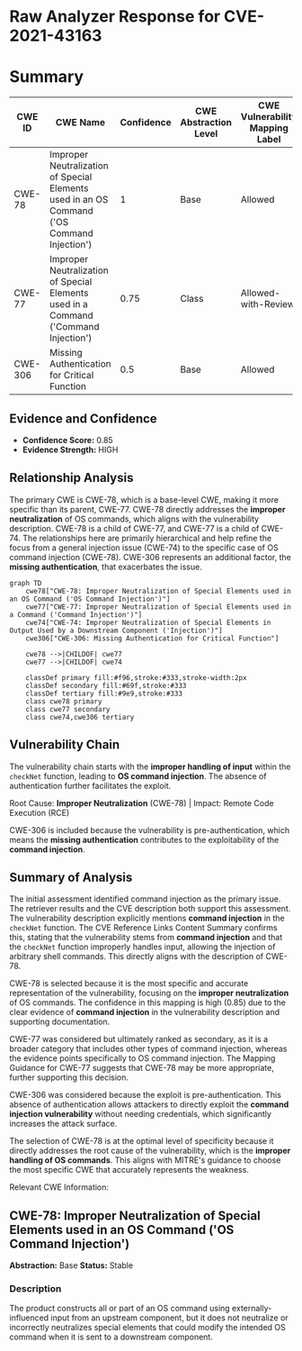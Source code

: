 # Raw Analyzer Response for CVE-2021-43163

# Summary
| CWE ID | CWE Name | Confidence | CWE Abstraction Level | CWE Vulnerability Mapping Label | CWE-Vulnerability Mapping Notes |
|---|---|---|---|---|---|
| CWE-78 | Improper Neutralization of Special Elements used in an OS Command ('OS Command Injection') | 1 | Base | Allowed | Primary CWE |
| CWE-77 | Improper Neutralization of Special Elements used in a Command ('Command Injection') | 0.75 | Class | Allowed-with-Review | Secondary Candidate |
| CWE-306 | Missing Authentication for Critical Function | 0.5 | Base | Allowed | Secondary Candidate |

## Evidence and Confidence

*   **Confidence Score:** 0.85
*   **Evidence Strength:** HIGH

## Relationship Analysis
The primary CWE is CWE-78, which is a base-level CWE, making it more specific than its parent, CWE-77. CWE-78 directly addresses the **improper neutralization** of OS commands, which aligns with the vulnerability description. CWE-78 is a child of CWE-77, and CWE-77 is a child of CWE-74. The relationships here are primarily hierarchical and help refine the focus from a general injection issue (CWE-74) to the specific case of OS command injection (CWE-78). CWE-306 represents an additional factor, the **missing authentication**, that exacerbates the issue.

```mermaid
graph TD
    cwe78["CWE-78: Improper Neutralization of Special Elements used in an OS Command ('OS Command Injection')"]
    cwe77["CWE-77: Improper Neutralization of Special Elements used in a Command ('Command Injection')"]
    cwe74["CWE-74: Improper Neutralization of Special Elements in Output Used by a Downstream Component ('Injection')"]
    cwe306["CWE-306: Missing Authentication for Critical Function"]
    
    cwe78 -->|CHILDOF| cwe77
    cwe77 -->|CHILDOF| cwe74
    
    classDef primary fill:#f96,stroke:#333,stroke-width:2px
    classDef secondary fill:#69f,stroke:#333
    classDef tertiary fill:#9e9,stroke:#333
    class cwe78 primary
    class cwe77 secondary
    class cwe74,cwe306 tertiary
```

## Vulnerability Chain
The vulnerability chain starts with the **improper handling of input** within the `checkNet` function, leading to **OS command injection**. The absence of authentication further facilitates the exploit.

Root Cause: **Improper Neutralization** (CWE-78)
|
Impact: Remote Code Execution (RCE)

CWE-306 is included because the vulnerability is pre-authentication, which means the **missing authentication** contributes to the exploitability of the **command injection**.

## Summary of Analysis
The initial assessment identified command injection as the primary issue. The retriever results and the CVE description both support this assessment. The vulnerability description explicitly mentions **command injection** in the `checkNet` function. The CVE Reference Links Content Summary confirms this, stating that the vulnerability stems from **command injection** and that the `checkNet` function improperly handles input, allowing the injection of arbitrary shell commands. This directly aligns with the description of CWE-78.

CWE-78 is selected because it is the most specific and accurate representation of the vulnerability, focusing on the **improper neutralization** of OS commands. The confidence in this mapping is high (0.85) due to the clear evidence of **command injection** in the vulnerability description and supporting documentation.

CWE-77 was considered but ultimately ranked as secondary, as it is a broader category that includes other types of command injection, whereas the evidence points specifically to OS command injection. The Mapping Guidance for CWE-77 suggests that CWE-78 may be more appropriate, further supporting this decision.

CWE-306 was considered because the exploit is pre-authentication. This absence of authentication allows attackers to directly exploit the **command injection vulnerability** without needing credentials, which significantly increases the attack surface.

The selection of CWE-78 is at the optimal level of specificity because it directly addresses the root cause of the vulnerability, which is the **improper handling of OS commands**. This aligns with MITRE's guidance to choose the most specific CWE that accurately represents the weakness.

Relevant CWE Information:

## CWE-78: Improper Neutralization of Special Elements used in an OS Command ('OS Command Injection')
**Abstraction:** Base
**Status:** Stable

### Description
The product constructs all or part of an OS command using externally-influenced input from an upstream component, but it does not neutralize or incorrectly neutralizes special elements that could modify the intended OS command when it is sent to a downstream component.